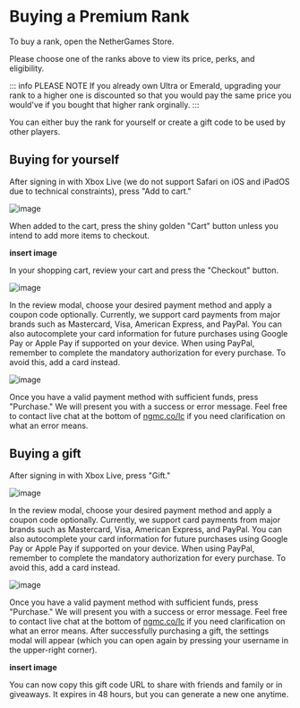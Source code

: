# Buying a Premium Rank

To buy a rank, open the NetherGames Store.

Please choose one of the ranks above to view its price, perks, and eligibility.

::: info PLEASE NOTE
If you already own Ultra or Emerald, upgrading your rank to a higher one is discounted so that you would pay the same price you would've if you bought that higher rank orginally.
:::

You can either buy the rank for yourself or create a gift code to be used by other players.

## Buying for yourself

After signing in with Xbox Live (we do not support Safari on iOS and iPadOS due to technical constraints), press "Add to cart."

![image](https://github.com/NetherGamesMC/support/assets/19983892/e7039bda-a550-4269-99ff-418ef1795847)

When added to the cart, press the shiny golden "Cart" button unless you intend to add more items to checkout.

**insert image**

In your shopping cart, review your cart and press the "Checkout" button.

![image](https://github.com/NetherGamesMC/support/assets/19983892/46ef12c8-be41-480a-bb23-863c9258fc38)


In the review modal, choose your desired payment method and apply a coupon code optionally.
Currently, we support card payments from major brands such as Mastercard, Visa, American Express, and PayPal.
You can also autocomplete your card information for future purchases using Google Pay or Apple Pay if supported on your device.
When using PayPal, remember to complete the mandatory authorization for every purchase. To avoid this, add a card instead.

![image](https://github.com/NetherGamesMC/support/assets/19983892/deb1a524-2790-473f-8760-e003f807c1f5)

Once you have a valid payment method with sufficient funds, press "Purchase." We will present you with a success or error message. Feel free to contact live chat at the bottom of [ngmc.co/lc](https://ngmc.co/lc) if you need clarification on what an error means.

## Buying a gift

After signing in with Xbox Live, press "Gift."

![image](https://github.com/NetherGamesMC/support/assets/19983892/655db78e-d81b-4ccf-8205-b6f93f3b2fde)

In the review modal, choose your desired payment method and apply a coupon code optionally.
Currently, we support card payments from major brands such as Mastercard, Visa, American Express, and PayPal.
You can also autocomplete your card information for future purchases using Google Pay or Apple Pay if supported on your device.
When using PayPal, remember to complete the mandatory authorization for every purchase. To avoid this, add a card instead.

![image](https://github.com/NetherGamesMC/support/assets/19983892/deb1a524-2790-473f-8760-e003f807c1f5)


Once you have a valid payment method with sufficient funds, press "Purchase." We will present you with a success or error message. Feel free to contact live chat at the bottom of [ngmc.co/lc](https://ngmc.co/lc) if you need clarification on what an error means.
After successfully purchasing a gift, the settings modal will appear (which you can open again by pressing your username in the upper-right corner).

**insert image**

You can now copy this gift code URL to share with friends and family or in giveaways. It expires in 48 hours, but you can generate a new one anytime.
